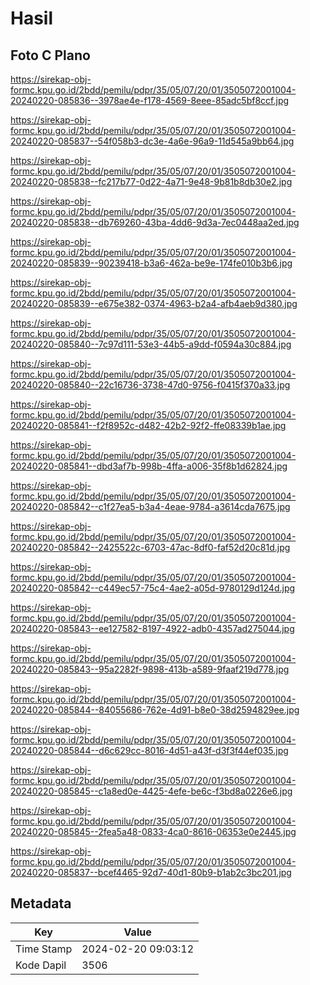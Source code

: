 # Hasil

## Foto C Plano

https://sirekap-obj-formc.kpu.go.id/2bdd/pemilu/pdpr/35/05/07/20/01/3505072001004-20240220-085836--3978ae4e-f178-4569-8eee-85adc5bf8ccf.jpg

https://sirekap-obj-formc.kpu.go.id/2bdd/pemilu/pdpr/35/05/07/20/01/3505072001004-20240220-085837--54f058b3-dc3e-4a6e-96a9-11d545a9bb64.jpg

https://sirekap-obj-formc.kpu.go.id/2bdd/pemilu/pdpr/35/05/07/20/01/3505072001004-20240220-085838--fc217b77-0d22-4a71-9e48-9b81b8db30e2.jpg

https://sirekap-obj-formc.kpu.go.id/2bdd/pemilu/pdpr/35/05/07/20/01/3505072001004-20240220-085838--db769260-43ba-4dd6-9d3a-7ec0448aa2ed.jpg

https://sirekap-obj-formc.kpu.go.id/2bdd/pemilu/pdpr/35/05/07/20/01/3505072001004-20240220-085839--90239418-b3a6-462a-be9e-174fe010b3b6.jpg

https://sirekap-obj-formc.kpu.go.id/2bdd/pemilu/pdpr/35/05/07/20/01/3505072001004-20240220-085839--e675e382-0374-4963-b2a4-afb4aeb9d380.jpg

https://sirekap-obj-formc.kpu.go.id/2bdd/pemilu/pdpr/35/05/07/20/01/3505072001004-20240220-085840--7c97d111-53e3-44b5-a9dd-f0594a30c884.jpg

https://sirekap-obj-formc.kpu.go.id/2bdd/pemilu/pdpr/35/05/07/20/01/3505072001004-20240220-085840--22c16736-3738-47d0-9756-f0415f370a33.jpg

https://sirekap-obj-formc.kpu.go.id/2bdd/pemilu/pdpr/35/05/07/20/01/3505072001004-20240220-085841--f2f8952c-d482-42b2-92f2-ffe08339b1ae.jpg

https://sirekap-obj-formc.kpu.go.id/2bdd/pemilu/pdpr/35/05/07/20/01/3505072001004-20240220-085841--dbd3af7b-998b-4ffa-a006-35f8b1d62824.jpg

https://sirekap-obj-formc.kpu.go.id/2bdd/pemilu/pdpr/35/05/07/20/01/3505072001004-20240220-085842--c1f27ea5-b3a4-4eae-9784-a3614cda7675.jpg

https://sirekap-obj-formc.kpu.go.id/2bdd/pemilu/pdpr/35/05/07/20/01/3505072001004-20240220-085842--2425522c-6703-47ac-8df0-faf52d20c81d.jpg

https://sirekap-obj-formc.kpu.go.id/2bdd/pemilu/pdpr/35/05/07/20/01/3505072001004-20240220-085842--c449ec57-75c4-4ae2-a05d-9780129d124d.jpg

https://sirekap-obj-formc.kpu.go.id/2bdd/pemilu/pdpr/35/05/07/20/01/3505072001004-20240220-085843--ee127582-8197-4922-adb0-4357ad275044.jpg

https://sirekap-obj-formc.kpu.go.id/2bdd/pemilu/pdpr/35/05/07/20/01/3505072001004-20240220-085843--95a2282f-9898-413b-a589-9faaf219d778.jpg

https://sirekap-obj-formc.kpu.go.id/2bdd/pemilu/pdpr/35/05/07/20/01/3505072001004-20240220-085844--84055686-762e-4d91-b8e0-38d2594829ee.jpg

https://sirekap-obj-formc.kpu.go.id/2bdd/pemilu/pdpr/35/05/07/20/01/3505072001004-20240220-085844--d6c629cc-8016-4d51-a43f-d3f3f44ef035.jpg

https://sirekap-obj-formc.kpu.go.id/2bdd/pemilu/pdpr/35/05/07/20/01/3505072001004-20240220-085845--c1a8ed0e-4425-4efe-be6c-f3bd8a0226e6.jpg

https://sirekap-obj-formc.kpu.go.id/2bdd/pemilu/pdpr/35/05/07/20/01/3505072001004-20240220-085845--2fea5a48-0833-4ca0-8616-06353e0e2445.jpg

https://sirekap-obj-formc.kpu.go.id/2bdd/pemilu/pdpr/35/05/07/20/01/3505072001004-20240220-085837--bcef4465-92d7-40d1-80b9-b1ab2c3bc201.jpg


## Metadata

| Key        | Value               |
| ---------- | ------------------- |
| Time Stamp | 2024-02-20 09:03:12 |
| Kode Dapil | 3506                |



